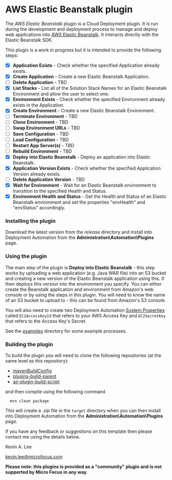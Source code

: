 # AWS Elastic Beanstalk plugin

The _AWS Elastic Beanstalk_ plugin is a Cloud Deployment plugin. It is run during the development and deployment process 
to manage and deploy web applications into [AWS Elastic Beanstalk](https://aws.amazon.com/elasticbeanstalk/). It interacts 
directly with the Elastic Beanstalk SDK.

This plugin is a work in progress but it is intended to provide the following steps:

* [x] **Application Exists** - Check whether the specified Application already exists.
* [x] **Create Application** - Create a new Elastic Beanstalk Application.  
* [ ] **Delete Application** - TBD
* [x] **List Stacks** - List all of the Solution Stack Names for an Elastic Beanstalk Environment and allow the user to select one.  
* [x] **Environment Exists** - Check whether the specified Environment already exists in the Application.  
* [x] **Create Environment** - Create a new Elastic Beanstalk Environment.  
* [ ] **Terminate Environment** - TBD
* [ ] **Clone Environment** - TBD
* [ ] **Swap Environment URLs** - TBD
* [ ] **Save Configuration** - TBD
* [ ] **Load Configuration** - TBD
* [ ] **Restart App Server(s)** - TBD
* [ ] **Rebuild Environment** - TBD
* [x] **Deploy into Elastic Beanstalk** - Deploy an application into Elastic Beanstalk.  
* [x] **Application Version Exists** - Check whether the specified Application Version already exists.   
* [ ] **Delete Application Version** - TBD
* [x] **Wait for Environment** - Wait for an Elastic Beanstalk environment to transition to the specified Health and Status.  
* [x] **Environment Health and Status** - Get the Health and Status of an Elastic Beanstalk environment and set the properties "envHealth" and "envStatus" accordingly.                                          
                                        
### Installing the plugin
 
Download the latest version from the _release_ directory and install into Deployment Automation from the 
**Administration\Automation\Plugins** page.

### Using the plugin

The main step of the plugin is **Deploy into Elastic Beanstalk**  - this step works by uploading a web application 
(e.g. Java WAR file) into an S3 bucket and creating a new version of the Elastic Beanstalk application using this. 
It then deploys this version into the environment you specify. You can either create the Beanstalk application and
environment from Amazon's web console or by using the steps in this plugin.
You will need to know the name of an S3 bucket to upload to - this can be found from Amazon's S3 console.

You will also need to create two Deployment Automation 
[System Properties](http://help.serena.com/doc_center/sra/ver6_3/sda_help/sra_adm_sys_properties.html)
called `EC2AccessKeyId` that refers to your AWS Access Key and `EC2SecretKey` that refers to the Access Key's Secret.
 
See the [examples](examples) directory for some example processes.
         
### Building the plugin

To build the plugin you will need to clone the following repositories (at the same level as this repository):

 - [mavenBuildConfig](https://github.com/sda-community-plugins/mavenBuildConfig)
 - [plugins-build-parent](https://github.com/sda-community-plugins/plugins-build-parent)
 - [air-plugin-build-script](https://github.com/sda-community-plugins/air-plugin-build-script)
 
 and then compile using the following command
 ```
   mvn clean package
 ```  

This will create a _.zip_ file in the `target` directory when you can then install into Deployment Automation
from the **Administration\Automation\Plugins** page.

If you have any feedback or suggestions on this template then please contact me using the details below.

Kevin A. Lee

kevin.lee@microfocus.com

**Please note: this plugins is provided as a "community" plugin and is not supported by Micro Focus in any way**.
